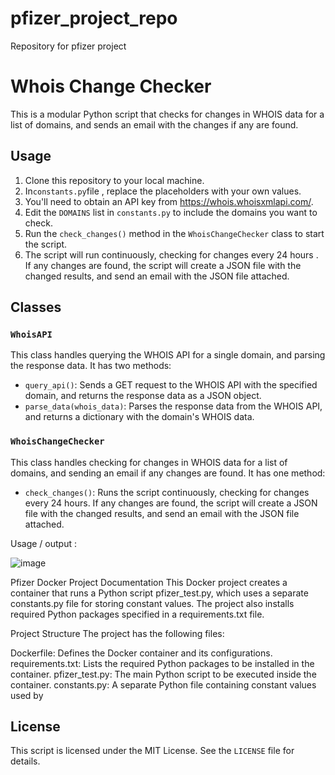 # pfizer_project_repo
Repository for pfizer project 


# Whois Change Checker

This is a modular Python script that checks for changes in WHOIS data for a list of domains, and sends an email with the changes if any are found.

## Usage

1. Clone this repository to your local machine.
2. In`constants.py`file , replace the placeholders with your own values.
3. You'll need to obtain an API key from https://whois.whoisxmlapi.com/.
4. Edit the `DOMAINS` list in `constants.py` to include the domains you want to check.
5. Run the `check_changes()` method in the `WhoisChangeChecker` class to start the script.
6. The script will run continuously, checking for changes every 24 hours . If any changes are found, the script will create a JSON file with the changed results, and send an email with the JSON file attached.

## Classes

### `WhoisAPI`

This class handles querying the WHOIS API for a single domain, and parsing the response data. It has two methods:

- `query_api()`: Sends a GET request to the WHOIS API with the specified domain, and returns the response data as a JSON object.
- `parse_data(whois_data)`: Parses the response data from the WHOIS API, and returns a dictionary with the domain's WHOIS data.

### `WhoisChangeChecker`

This class handles checking for changes in WHOIS data for a list of domains, and sending an email if any changes are found. It has one method:

- `check_changes()`: Runs the script continuously, checking for changes every 24 hours. If any changes are found, the script will create a JSON file with the changed results, and send an email with the JSON file attached.

Usage / output : 

![image](https://user-images.githubusercontent.com/106857050/225811005-217f901e-c07c-40d8-ad1b-4b9ee8ce1927.png)

Pfizer Docker Project Documentation
This Docker project creates a container that runs a Python script pfizer_test.py, which uses a separate constants.py file for storing constant values. The project also installs required Python packages specified in a requirements.txt file.

Project Structure
The project has the following files:

Dockerfile: Defines the Docker container and its configurations.
requirements.txt: Lists the required Python packages to be installed in the container.
pfizer_test.py: The main Python script to be executed inside the container.
constants.py: A separate Python file containing constant values used by 


## License

This script is licensed under the MIT License. See the `LICENSE` file for details.
